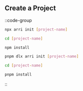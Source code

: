 ## Create a Project

::code-group

```bash [npm]
npx arri init [project-name]

cd [project-name]

npm install
```

```bash [pnpm]
pnpm dlx arri init [project-name]

cd [project-name]

pnpm install
```

::
